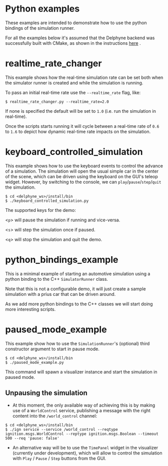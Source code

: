 # Python examples

These examples are intended to demonstrate how to use the python bindings of the
simulation runner.

For all the examples below it's assumed that the Delphyne backend was successfully
built with CMake, as shown in the instructions
[here](https://github.com/ToyotaResearchInstitute/delphyne-gui/blob/master/README.md#build-delphyne-back-end) .
<h1 id="realtime_rate_changer">realtime_rate_changer</h1>


This example shows how the real-time simulation rate can be set both when the
simulator runner is created and while the simulation is running.

To pass an initial real-time rate use the `--realtime_rate` flag, like:

```
$ realtime_rate_changer.py --realtime_rate=2.0
```

If none is specified the default will be set to `1.0` (i.e. run the simulation
in real-time).

Once the scripts starts running it will cycle between a real-time rate of `0.6`
to `1.6` to depict how dynamic real-time rate impacts on the simulation.

<h1 id="keyboard_controlled_simulation">keyboard_controlled_simulation</h1>


This example shows how to use the keyboard events to control the advance of
a simulation. The simulation will open the usual simple car in the center of
the scene, which can be driven using the keyboard on the GUI's teleop widget.
However, by switching to the console, we can `play`/`pause`/`step`/`quit` the
simulation.

```
$ cd <delphyne_ws>/install/bin
$ ./keyboard_controlled_simulation.py
```

 The supported keys for the demo:

<`p`> will pause the simulation if running and vice-versa.

<`s`> will step the simulation once if paused.

<`q`> will stop the simulation and quit the demo.

<h1 id="python_bindings_example">python_bindings_example</h1>

This is a minimal example of starting an automotive simulation using a
python binding to the C++ `SimulatorRunner` class.

Note that this is not a configurable demo, it will just create a sample
simulation with a prius car that can be driven around.

As we add more python bindings to the C++ classes we will start doing more
interesting scripts.

<h1 id="paused_mode_example">paused_mode_example</h1>


This example show how to use the `SimulationRunner`'s (optional) third
constructor argument to start in pause mode.

```
$ cd <delphyne_ws>/install/bin
$ ./paused_mode_example.py
```

This command will spawn a visualizer instance and start the simulation
in paused mode.

 ## Unpausing the simulation

- At this moment, the only available way of achieving this is by making
use of a `WorldControl` service, publishing a message with the right
content into the `/world_control` channel:

```
$ cd <delphyne_ws>/install/bin
$ ./ign service --service /world_control --reqtype ignition.msgs.WorldControl --reptype ignition.msgs.Boolean --timeout 500 --req 'pause: false'
```

- An alternative way will be to use the `TimePanel` widget in the visualizer
(currently under development), which will allow to control the simulation with
`Play` / `Pause` / `Step` buttons from the GUI.



